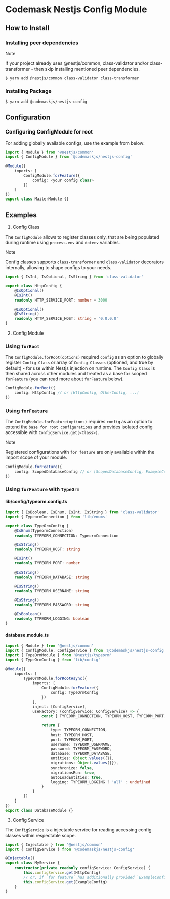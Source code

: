 # Codemask Nestjs Config Module

## How to Install

### Installing peer dependencies

> [!NOTE]
> If your project already uses @nestjs/common, class-validator and/or class-transformer - then skip installing mentioned peer dependencies.

```bash
$ yarn add @nestjs/common class-validator class-transformer
```

### Installing Package
```bash
$ yarn add @codemaskjs/nestjs-config
```

## Configuration

### Configuring ConfigModule for root

For adding globally available configs, use the example from below:

```typescript
import { Module } from '@nestjs/common'
import { ConfigModule } from '@codemaskjs/nestjs-config'

@Module({
    imports: [
        ConfigModule.forFeature({
            config: <your config class>
        })
    ]
})
export class MailerModule {}
```

## Examples

1. Config Class

The `ConfigModule` allows to register classes only, that are being populated during runtime using `process.env` and `dotenv` variables.

> [!NOTE]
> Config classes supports `class-transformer` and `class-validator` decorators internally, allowing to shape configs to your needs.

```typescript
import { IsInt, IsOptional, IsString } from 'class-validator'

export class HttpConfig {
    @IsOptional()
    @IsInt()
    readonly HTTP_SERVICE_PORT: number = 3000

    @IsOptional()
    @IsString()
    readonly HTTP_SERVICE_HOST: string = '0.0.0.0'
}
```

2. Config Module

### Using `forRoot`

The `ConfigModule.forRoot(options)` required `config` as an option to globally register `Config Class` or array of `Config Classes` (optioned, and true by default) - for use within Nestjs injection on runtime. The `Config Class` is then shared across other modules and treated as a base for scoped `forFeature` (you can read more about `forFeature` below).

```typescript
ConfigModule.forRoot({
    config: HttpConfig // or [HttpConfig, OtherConfig, ...]
})
```

### Using `forFeature`

The `ConfigModule.forFeature(options)` requires `config` as an option to extend the `base for root configurations` and provides isolated config accessible with `ConfigService.get(<Class>)`.

> [!NOTE]
> Registered configurations with `for feature` are only available within the import scope of your module.

```typescript
ConfigModule.forFeature({
    config: ScopedDatabaseConfig // or [ScopedDatabaseConfig, ExampleConfig, ...]
})
```

### Using `forFeature` with `TypeOrm`

#### lib/config/typeorm.config.ts
```typescript
import { IsBoolean, IsEnum, IsInt, IsString } from 'class-validator'
import { TypeormConnection } from 'lib/enums'

export class TypeOrmConfig {
    @IsEnum(TypeormConnection)
    readonly TYPEORM_CONNECTION: TypeormConnection

    @IsString()
    readonly TYPEORM_HOST: string

    @IsInt()
    readonly TYPEORM_PORT: number

    @IsString()
    readonly TYPEORM_DATABASE: string

    @IsString()
    readonly TYPEORM_USERNAME: string

    @IsString()
    readonly TYPEORM_PASSWORD: string

    @IsBoolean()
    readonly TYPEORM_LOGGING: boolean
}
```

#### database.module.ts

```typescript
import { Module } from '@nestjs/common'
import { ConfigModule, ConfigService } from '@codemaskjs/nestjs-config'
import { TypeOrmModule } from '@nestjs/typeorm'
import { TypeOrmConfig } from 'lib/config'

@Module({
    imports: [
        TypeOrmModule.forRootAsync({
            imports: [
                ConfigModule.forFeature({
                    config: TypeOrmConfig
                })
            ],
            inject: [ConfigService],
            useFactory: (configService: ConfigService) => {
                const { TYPEORM_CONNECTION, TYPEORM_HOST, TYPEORM_PORT, TYPEORM_USERNAME, TYPEORM_PASSWORD, TYPEORM_DATABASE, TYPEORM_LOGGING } = configService.get(TypeOrmConfig)

                return {
                    type: TYPEORM_CONNECTION,
                    host: TYPEORM_HOST,
                    port: TYPEORM_PORT,
                    username: TYPEORM_USERNAME,
                    password: TYPEORM_PASSWORD,
                    database: TYPEORM_DATABASE,
                    entities: Object.values({}),
                    migrations: Object.values({}),
                    synchronize: false,
                    migrationsRun: true,
                    autoLoadEntities: true,
                    logging: TYPEORM_LOGGING ? 'all' : undefined
                }
            }
        })
    ]
})
export class DatabaseModule {}
```

3. Config Service

The `ConfigService` is a injectable service for reading accessing config classes within respectable scope.

```typescript
import { Injectable } from '@nestjs/common'
import { ConfigService } from '@codemaskjs/nestjs-config'

@Injectable()
export class MyService {
    constructor(private readonly configService: ConfigService) {
        this.configService.get(HttpConfig)
        // or, if `for feature` has additionally provided `ExampleConfig` within this service module, then we can as well use the following:
        this.configService.get(ExampleConfig)
    }
}

```
